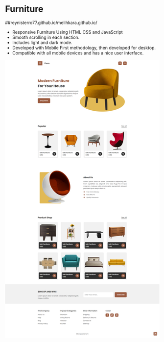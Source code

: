 # Furniture

##reynisterro77.github.io/melihkara.github.io/

- Responsive Furniture Using HTML CSS and JavaScript
- Smooth scrolling in each section.
- Includes light and dark mode.
- Developed with Mobile First methodology, then developed for desktop.
- Compatible with all mobile devices and has a nice user interface.


![preview img](/furn.png)
